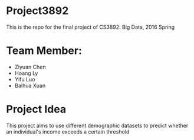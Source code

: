 # Project3892
This is the repo for the final project of CS3892: Big Data, 2016 Spring

# Team Member:

- Ziyuan Chen
- Hoang Ly
- Yifu Luo
- Baihua Xuan

# Project Idea

This project aims to use different demographic datasets to predict whether an individual's income exceeds a certain threshold
